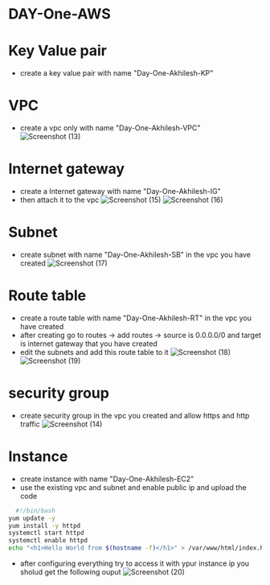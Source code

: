 # DAY-One-AWS
# Key Value pair
- create a key value pair with name "Day-One-Akhilesh-KP"

# VPC
- create a vpc only with name "Day-One-Akhilesh-VPC"
![Screenshot (13)](https://github.com/user-attachments/assets/3e550ea1-1e31-4fa1-87a2-a1139f59098b)

# Internet gateway
- create a Internet gateway with name "Day-One-Akhilesh-IG"
- then attach it to the vpc 
![Screenshot (15)](https://github.com/user-attachments/assets/6c5ec986-3a14-4546-85f3-967f3f89a8cb)
![Screenshot (16)](https://github.com/user-attachments/assets/2f903864-9d05-4e34-8817-5fdd6d7ec244)

# Subnet
- create subnet with name "Day-One-Akhilesh-SB" in the vpc you have created
  ![Screenshot (17)](https://github.com/user-attachments/assets/6681dcf2-97db-4f5c-a487-1e34286d9c00)

# Route table
- create a route table with name "Day-One-Akhilesh-RT" in the vpc you have created
- after creating go to routes -> add routes -> source is 0.0.0.0/0 and target is internet gateway that you have created
- edit the subnets and add this route table to it 
  ![Screenshot (18)](https://github.com/user-attachments/assets/86168eba-c2a0-4eed-aaa5-5b38c2a5bf19)
![Screenshot (19)](https://github.com/user-attachments/assets/4c58f4ca-02a3-4d57-b5cc-494c71664986)

# security group
- create security group in the vpc you created and allow https and http traffic
  ![Screenshot (14)](https://github.com/user-attachments/assets/35543a85-4fbd-4d24-b29a-b8f829d68f64)
# Instance
- create instance with name "Day-One-Akhilesh-EC2"
- use the existing vpc and subnet and enable public ip and upload the code
```bash
  #!/bin/bash
yum update -y
yum install -y httpd
systemctl start httpd
systemctl enable httpd
echo "<h1>Hello World from $(hostname -f)</h1>" > /var/www/html/index.html
```
  
- after configuring everything try to access it with ypur instance ip you sholud get the following ouput
![Screenshot (20)](https://github.com/user-attachments/assets/4110c7cc-8b00-4d3f-96a8-7861f24bdb11)



  


